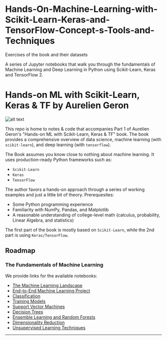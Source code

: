 # Hands-On-Machine-Learning-with-Scikit-Learn-Keras-and-TensorFlow-Concept-s-Tools-and-Techniques
Exercises of the book and their datasets 



A series of Jupyter notebooks that walk you through the fundamentals of Machine Learning and Deep Learning in Python using Scikit-Learn, Keras and TensorFlow 2.
# Hands-on ML with Scikit-Learn, Keras & TF by Aurelien Geron

![alt text](https://www.google.com/url?sa=i&url=https%3A%2F%2Fsoundcloud.com%2Fuser-705478758%2Fpdf-hands-on-machine-learning-with-scikit-learn-keras-and-tensorflow%2Flikes&psig=AOvVaw1TUihbFtG9iUuCKRW4Dtke&ust=1645581027600000&source=images&cd=vfe&ved=0CAsQjRxqFwoTCPDsx8GZkvYCFQAAAAAdAAAAABAJ)

This repo is home to notes & code that accompanies Part 1 of Aurelien Geron's "Hands-on ML with Scikit-Learn, Keras & TF" book. The book provides a comprehensive overview of data science, machine learning (with `scikit-learn`), and deep learning (with `tensorflow`).

The Book assumes you know close to nothing about machine learning. It uses production-ready Python frameworks such as:
- `Scikit-Learn`
- `Keras`
- `TensorFlow`

The author favors a hands-on approach through a series of working examples and just a little bit of theory. Prerequesites:
- Some Python programming experience
- Familiarity with NumPy, Pandas, and Matplotlib
- A reasonable understanding of college-level math (calculus, probability, Linear Algebra, and statistics)

The first part of the book is mostly based on `Scikit-Learn`, while the 2nd part is using `Keras/TensorFlow`.

## Roadmap

### The Fundamentals of Machine Learning

We provide links for the available notebooks:
- [The Machine Learning Landscape](https://nbviewer.jupyter.org/github/Akramz/Hands-on-Machine-Learning-with-Scikit-Learn-Keras-and-TensorFlow/blob/master/01.ML_Landscape.ipynb)
- [End-to-End Machine Learning Project](https://nbviewer.jupyter.org/github/Akramz/Hands-on-Machine-Learning-with-Scikit-Learn-Keras-and-TensorFlow/blob/master/02.End-to-End-ML-Project.ipynb)
- [Classification](https://nbviewer.jupyter.org/github/Akramz/Hands-on-Machine-Learning-with-Scikit-Learn-Keras-and-TensorFlow/blob/master/03.Classification.ipynb)
- [Training Models](https://nbviewer.jupyter.org/github/Akramz/Hands-on-Machine-Learning-with-Scikit-Learn-Keras-and-TensorFlow/blob/master/04.Training-Models.ipynb)
- [Support Vector Machines](https://nbviewer.jupyter.org/github/Akramz/Hands-on-Machine-Learning-with-Scikit-Learn-Keras-and-TensorFlow/blob/master/05.SVMs.ipynb)
- [Decision Trees](https://nbviewer.jupyter.org/github/Akramz/Hands-on-Machine-Learning-with-Scikit-Learn-Keras-and-TensorFlow/blob/master/06.Decision_Trees.ipynb)
- [Ensemble Learning and Random Forests](https://nbviewer.jupyter.org/github/Akramz/Hands-on-Machine-Learning-with-Scikit-Learn-Keras-and-TensorFlow/blob/master/07.Ensembles_RFs.ipynb)
- [Dimensionality Reduction](https://nbviewer.jupyter.org/github/Akramz/Hands-on-Machine-Learning-with-Scikit-Learn-Keras-and-TensorFlow/blob/master/08.Dim_Reduction.ipynb)
- [Unsupervised Learning Techniques](https://nbviewer.jupyter.org/github/Akramz/Hands-on-Machine-Learning-with-Scikit-Learn-Keras-and-TensorFlow/blob/master/09.Unsupervised_learning.ipynb)

---
